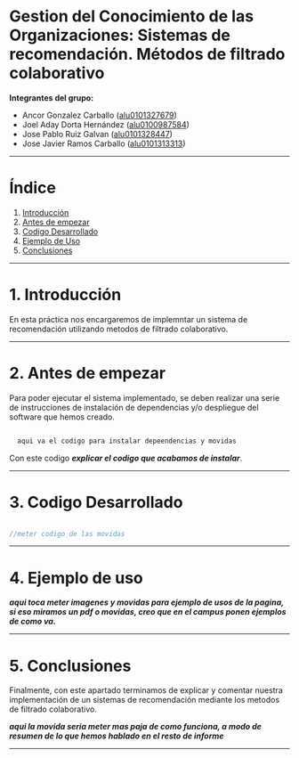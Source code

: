 # Gestion del Conocimiento de las Organizaciones: Sistemas de recomendación. Métodos de filtrado colaborativo


**Integrantes del grupo:** 
- Ancor Gonzalez Carballo ([alu0101327679](alu0101327679@ull.edu.es))
- Joel Aday Dorta Hernández ([alu0100987584](alu0100987584@ull.edu.es))
- Jose Pablo Ruiz Galvan ([alu0101328447](alu0101328447@ull.edu.es))
- Jose Javier Ramos Carballo ([alu0101313313](alu0101313313@ull.edu.es))

---

# Índice

1. [Introducción](#1-introducción)
2. [Antes de empezar](#2-antes-de-empezar)
3. [Codigo Desarrollado](#3-codigo-desarrollado)
4. [Ejemplo de Uso](#4-ejemplo-de-uso)
5. [Conclusiones](#5-conclusiones)

---

# 1. Introducción

En esta práctica nos encargaremos de implemntar un sistema de recomendación utilizando metodos de filtrado colaborativo. 

---

# 2. Antes de empezar

Para poder ejecutar el sistema implementado, se deben realizar una serie de instrucciones de instalación de dependencias y/o despliegue del software que hemos creado.

```bash

  aqui va el codigo para instalar depeendencias y movidas

```

Con este codigo **_explicar el codigo que acabamos de instalar_**.

---

# 3. Codigo Desarrollado

```c++

//meter codigo de las movidas

```

---

# 4. Ejemplo de uso

**_aqui toca meter imagenes y movidas para ejemplo de usos de la pagina, si eso miramos un pdf o movidas, creo que en el campus ponen ejemplos de como va._**

---

# 5. Conclusiones

Finalmente, con este apartado terminamos de explicar y comentar nuestra implementación de un sistemas de recomendación mediante los metodos de filtrado colaborativo.

**_aqui la movida seria meter mas paja de como funciona, a modo de resumen de lo que hemos hablado en el resto de informe_**

---
